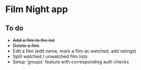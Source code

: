# Film Night app

## To do

- ~~Add a film to the list~~
- ~~Delete a film~~
- Edit a film (edit name, mark a film as watched, add ratings)
- Split watched / unwatched film lists
- Setup 'groups' feature with corresponding auth checks
